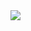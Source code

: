 <!---
![Xenofront's GitHub stats](https://github-readme-stats.vercel.app/api?username=xenofront&count_private=true&show_icons=true&theme=dracula)

[![Top Langs](https://github-readme-stats.vercel.app/api/top-langs/?username=xenofront&layout=compact&theme=dracula)](https://github.com/anuraghazra/github-readme-stats)
-->

<!---
<a href="https://www.linkedin.com/in/xenophon-simos-tsachidis-0538ab1ba">
  <img align="center" src="https://github-readme-stats.vercel.app/api?username=xenofront&count_private=true&show_icons=true&theme=dracula" />
</a>
-->

<a href="https://www.linkedin.com/in/xenophon-simos-tsachidis-0538ab1ba">
  <img align="center" src="https://github-readme-stats.vercel.app/api/top-langs/?username=xenofront&layout=compact&theme=dracula" />
</a>

